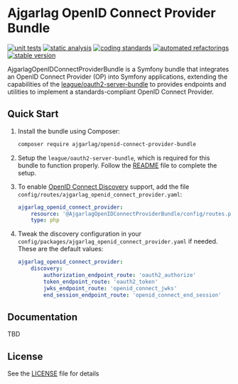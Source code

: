 # Ajgarlag OpenID Connect Provider Bundle

[![unit tests](https://github.com/ajgarlag/openid-connect-provider-bundle/actions/workflows/unit-tests.yml/badge.svg)](https://github.com/ajgarlag/openid-connect-provider-bundle/actions/workflows/unit-tests.yml)
[![static analysis](https://github.com/ajgarlag/openid-connect-provider-bundle/actions/workflows/static-analysis.yml/badge.svg)](https://github.com/ajgarlag/openid-connect-provider-bundle/actions/workflows/static-analysis.yml)
[![coding standards](https://github.com/ajgarlag/openid-connect-provider-bundle/actions/workflows/coding-standards.yml/badge.svg)](https://github.com/ajgarlag/openid-connect-provider-bundle/actions/workflows/coding-standards.yml)
[![automated refactorings](https://github.com/ajgarlag/openid-connect-provider-bundle/actions/workflows/automated-refactorings.yml/badge.svg)](https://github.com/ajgarlag/openid-connect-provider-bundle/actions/workflows/automated-refactorings.yml)
[![stable version](https://poser.pugx.org/ajgarlag/openid-connect-provider-bundle/v/stable)](https://packagist.org/packages/ajgarlag/openid-connect-provider-bundle)

AjgarlagOpenIDConnectProviderBundle is a Symfony bundle that integrates an OpenID Connect Provider (OP) into Symfony applications, extending the capabilities of the [league/oauth2-server-bundle](https://github.com/thephpleague/oauth2-server-bundle) to provides endpoints and utilities to implement a standards-compliant OpenID Connect Provider.

## Quick Start

1. Install the bundle using Composer:

    ```sh
    composer require ajgarlag/openid-connect-provider-bundle
    ```

2. Setup the `league/oauth2-server-bundle`, which is required for this bundle to function properly. Follow the [README](https://github.com/thephpleague/oauth2-server-bundle/blob/master/README.md) file to complete the setup.

3. To enable [OpenID Connect Discovery](https://openid.net/specs/openid-connect-discovery-1_0.html) support, add the file `config/routes/ajgarlag_openid_connect_provider.yaml`:

    ```yaml
    ajgarlag_openid_connect_provider:
        resource: '@AjgarlagOpenIDConnectProviderBundle/config/routes.php'
        type: php
    ```

4. Tweak the discovery configuration in your `config/packages/ajgarlag_openid_connect_provider.yaml` if needed. These are the default values:

    ```yaml
    ajgarlag_openid_connect_provider:
        discovery:
            authorization_endpoint_route: 'oauth2_authorize'
            token_endpoint_route: 'oauth2_token'
            jwks_endpoint_route: 'openid_connect_jwks'
            end_session_endpoint_route: 'openid_connect_end_session'
    ```

## Documentation

TBD

## License

See the [LICENSE](LICENSE) file for details
